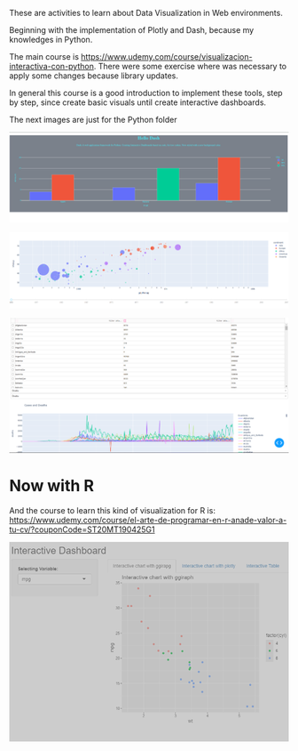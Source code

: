 These are activities to learn about Data Visualization in Web environments.

Beginning with the implementation of Plotly and Dash, because my knowledges in Python.

The main course is https://www.udemy.com/course/visualizacion-interactiva-con-python. There were some exercise where was necessary to apply some changes because library updates.

In general this course is a good introduction to implement these tools, step by step, since create basic visuals until create interactive dashboards.

The next images are just for the Python folder

![First Steps](image-1.png)

![Scatter](image-2.png)

![Final Dash Course](image.png)


# Now with R

And the course to learn this kind of visualization for R is:
https://www.udemy.com/course/el-arte-de-programar-en-r-anade-valor-a-tu-cv/?couponCode=ST20MT190425G1 

![alt text](image-3.png)